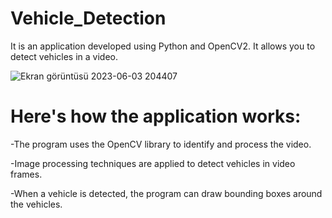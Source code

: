 # Vehicle_Detection
It is an application developed using Python and OpenCV2. It allows you to detect vehicles in a video.

![Ekran görüntüsü 2023-06-03 204407](https://github.com/CyclopsGames1453/Vehicle_Detection/assets/77069289/72fed2fb-3800-4c76-923b-85b2a318720b)

# Here's how the application works:

-The program uses the OpenCV library to identify and process the video.

-Image processing techniques are applied to detect vehicles in video frames.

-When a vehicle is detected, the program can draw bounding boxes around the vehicles.
